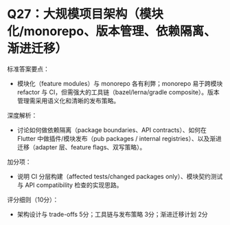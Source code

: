# Q27：大规模项目架构（模块化/monorepo、版本管理、依赖隔离、渐进迁移）

标准答案要点：
- 模块化（feature modules）与 monorepo 各有利弊；monorepo 易于跨模块 refactor 与 CI，但需强大的工具链（bazel/lerna/gradle composite）。版本管理需采用语义化和清晰的发布策略。

深度解析：
- 讨论如何做依赖隔离（package boundaries、API contracts）、如何在 Flutter 中做插件/模块发布（pub packages / internal registries）、以及渐进迁移（adapter 层、feature flags、双写策略）。

加分项：
- 说明 CI 分层构建（affected tests/changed packages only）、模块契约测试与 API compatibility 检查的实现思路。

评分细则（10分）：
- 架构设计与 trade-offs 5分；工具链与发布策略 3分；渐进迁移计划 2分
